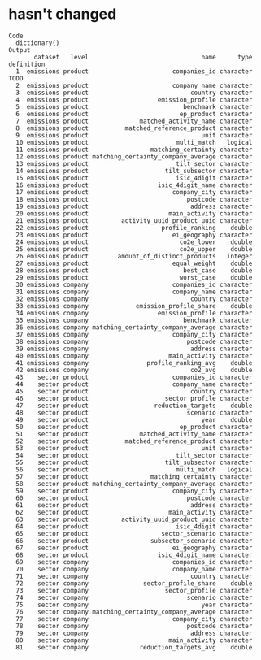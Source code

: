 # hasn't changed

    Code
      dictionary()
    Output
           dataset   level                               name      type definition
      1  emissions product                       companies_id character       TODO
      2  emissions product                       company_name character           
      3  emissions product                            country character           
      4  emissions product                   emission_profile character           
      5  emissions product                          benchmark character           
      6  emissions product                         ep_product character           
      7  emissions product              matched_activity_name character           
      8  emissions product          matched_reference_product character           
      9  emissions product                               unit character           
      10 emissions product                        multi_match   logical           
      11 emissions product                 matching_certainty character           
      12 emissions product matching_certainty_company_average character           
      13 emissions product                        tilt_sector character           
      14 emissions product                     tilt_subsector character           
      15 emissions product                        isic_4digit character           
      16 emissions product                   isic_4digit_name character           
      17 emissions product                       company_city character           
      18 emissions product                           postcode character           
      19 emissions product                            address character           
      20 emissions product                      main_activity character           
      21 emissions product         activity_uuid_product_uuid character           
      22 emissions product                    profile_ranking    double           
      23 emissions product                       ei_geography character           
      24 emissions product                         co2e_lower    double           
      25 emissions product                         co2e_upper    double           
      26 emissions product        amount_of_distinct_products   integer           
      27 emissions product                       equal_weight    double           
      28 emissions product                          best_case    double           
      29 emissions product                         worst_case    double           
      30 emissions company                       companies_id character           
      31 emissions company                       company_name character           
      32 emissions company                            country character           
      33 emissions company             emission_profile_share    double           
      34 emissions company                   emission_profile character           
      35 emissions company                          benchmark character           
      36 emissions company matching_certainty_company_average character           
      37 emissions company                       company_city character           
      38 emissions company                           postcode character           
      39 emissions company                            address character           
      40 emissions company                      main_activity character           
      41 emissions company                profile_ranking_avg    double           
      42 emissions company                            co2_avg    double           
      43    sector product                       companies_id character           
      44    sector product                       company_name character           
      45    sector product                            country character           
      46    sector product                     sector_profile character           
      47    sector product                  reduction_targets    double           
      48    sector product                           scenario character           
      49    sector product                               year    double           
      50    sector product                         ep_product character           
      51    sector product              matched_activity_name character           
      52    sector product          matched_reference_product character           
      53    sector product                               unit character           
      54    sector product                        tilt_sector character           
      55    sector product                     tilt_subsector character           
      56    sector product                        multi_match   logical           
      57    sector product                 matching_certainty character           
      58    sector product matching_certainty_company_average character           
      59    sector product                       company_city character           
      60    sector product                           postcode character           
      61    sector product                            address character           
      62    sector product                      main_activity character           
      63    sector product         activity_uuid_product_uuid character           
      64    sector product                        isic_4digit character           
      65    sector product                    sector_scenario character           
      66    sector product                 subsector_scenario character           
      67    sector product                       ei_geography character           
      68    sector product                   isic_4digit_name character           
      69    sector company                       companies_id character           
      70    sector company                       company_name character           
      71    sector company                            country character           
      72    sector company               sector_profile_share    double           
      73    sector company                     sector_profile character           
      74    sector company                           scenario character           
      75    sector company                               year character           
      76    sector company matching_certainty_company_average character           
      77    sector company                       company_city character           
      78    sector company                           postcode character           
      79    sector company                            address character           
      80    sector company                      main_activity character           
      81    sector company              reduction_targets_avg    double           

